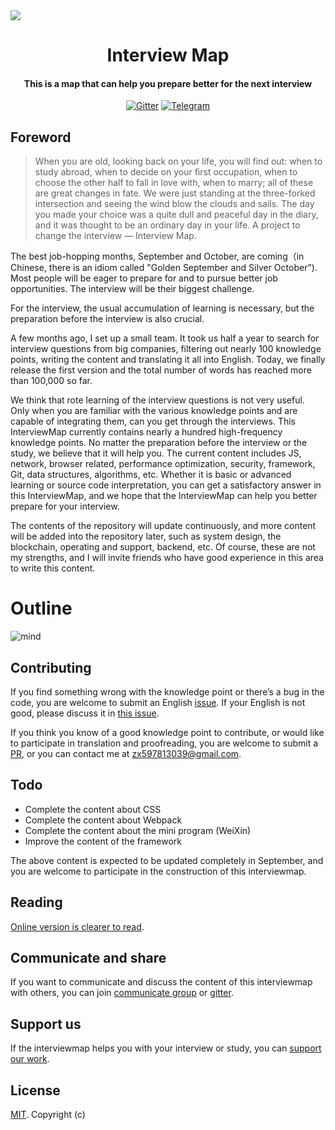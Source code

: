 <img align="center" src='./InterviewMap.png' />

<h1 align="center">
  Interview Map
</h1>

<h4 align="center">This is a map that can help you prepare better for the next interview</h4>

<p align="center">
  <a href="https://gitter.im/interview-map/Lobby?utm_source=share-link&utm_medium=link&utm_campaign=share-link"><img src="https://img.shields.io/gitter/room/nwjs/nw.js.svg" alt="Gitter"></a>
  <a href="https://t.me/joinchat/GULTjw9enq3J4NQ6Yh5Ntw"><img src="https://img.shields.io/badge/chat-Telegram-brightgreen.svg" alt="Telegram"></a>
</p>

## Foreword

> When you are old, looking back on your life, you will find out: when to study abroad, when to decide on your first occupation, when to choose the other half to fall in love with, when to marry; all of these are great changes in fate. We were just standing at the three-forked intersection and seeing the wind blow the clouds and sails. The day you made your choice was a quite dull and peaceful day in the diary, and it was thought to be an ordinary day in your life.
> A project to change the interview — Interview Map.


The best job-hopping months, September and October, are coming（in Chinese, there is an idiom called "Golden September and Silver October”). Most people will be eager to prepare for and to pursue better job opportunities. The interview will be their biggest challenge.

For the interview, the usual accumulation of learning is necessary, but the preparation before the interview is also crucial.

A few months ago, I set up a small team. It took us half a year to search for interview questions from big companies, filtering out nearly 100 knowledge points, writing the content and translating it all into English. Today, we finally release the first version and the total number of words has reached more than 100,000 so far.

We think that rote learning of the interview questions is not very useful. Only when you are familiar with the various knowledge points and are capable of integrating them, can you get through the interviews. This InterviewMap currently contains nearly a hundred high-frequency knowledge points. No matter the preparation before the interview or the study, we believe that it will help you. The current content includes JS, network, browser related, performance optimization, security, framework, Git, data structures, algorithms, etc. Whether it is basic or advanced learning or source code interpretation, you can get a satisfactory answer in this InterviewMap, and we hope that the InterviewMap can help you better prepare for your interview.

The contents of the repository will update continuously, and more content will be added into the repository later, such as system design, the blockchain, operating and support, backend, etc. Of course, these are not my strengths, and I will invite friends who have good experience in this area to write this content.


# Outline
![mind](https://yck-1254263422.cos.ap-shanghai.myqcloud.com/blog/2019-06-01-043136.png)


## Contributing
If you find something wrong with the knowledge point or there’s a bug in the code, you are welcome to submit an English [issue](https://github.com/InterviewMap/CS-Interview-Knowledge-Map/issues/new). If your English is not good, please discuss it in  [this issue](https://github.com/InterviewMap/CS-Interview-Knowledge-Map/issues/18).

If you think you know of a good knowledge point to contribute, or would like to participate in translation and proofreading, you are welcome to submit a [PR](https://github.com/InterviewMap/CS-Interview-Knowledge-Map/pulls), or you can contact me at <zx597813039@gmail.com>.

## Todo

* Complete the content about CSS
* Complete the content about Webpack
* Complete the content about the mini program (WeiXin)
* Improve the content of the framework

The above content is expected to be updated completely in September, and you are welcome to participate in the construction of this interviewmap.

## Reading

[Online version is clearer to read](https://yuchengkai.cn/docs/).

## Communicate and share
If you want to communicate and discuss the content of this interviewmap with others, you can join [communicate group](https://github.com/InterviewMap/CS-Interview-Knowledge-Map/issues/19) or [gitter](https://gitter.im/interview-map/Lobby?utm_source=share-link&utm_medium=link&utm_campaign=share-link).


## Support us
If the interviewmap helps you with your interview or study, you can [support our work](https://github.com/InterviewMap/CS-Interview-Knowledge-Map/issues/20).


## License
[MIT](LICENSE). Copyright (c)
